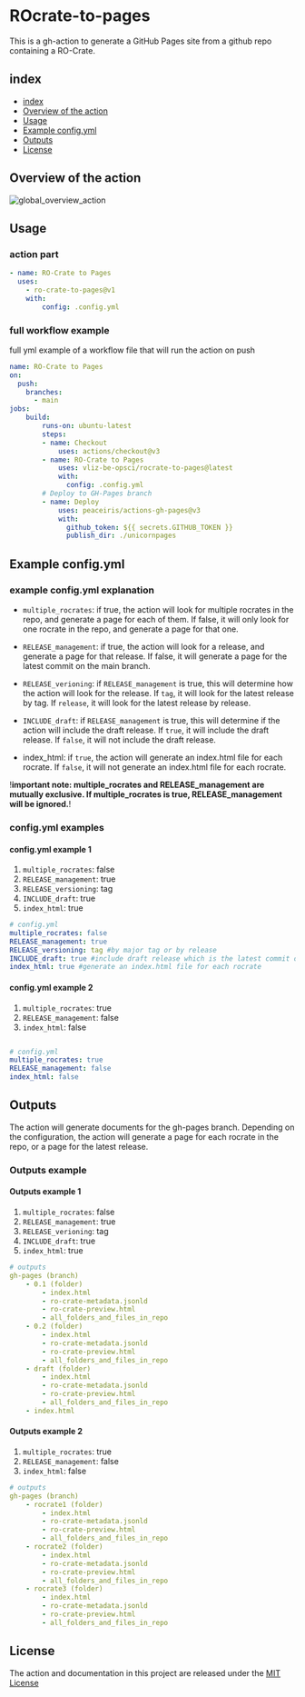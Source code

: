 # ROcrate-to-pages

This is a gh-action to generate a GitHub Pages site from a github repo containing a RO-Crate.

## index

- [index](#index)
- [Overview of the action](#overview-of-the-action)
- [Usage](#usage)
- [Example config.yml](#example-configyml)
- [Outputs](#outputs)
- [License](#license)

## Overview of the action

![global_overview_action](documentation/global_overview_action.svg)

## Usage

### action part

```yaml
- name: RO-Crate to Pages
  uses:
    - ro-crate-to-pages@v1
    with:
        config: .config.yml
```

### full workflow example

full yml example of a workflow file that will run the action on push 

```yaml
name: RO-Crate to Pages
on:
  push:
    branches:
      - main
jobs:
    build:
        runs-on: ubuntu-latest
        steps:
        - name: Checkout
            uses: actions/checkout@v3
        - name: RO-Crate to Pages
            uses: vliz-be-opsci/rocrate-to-pages@latest
            with:
              config: .config.yml
        # Deploy to GH-Pages branch
        - name: Deploy
            uses: peaceiris/actions-gh-pages@v3
            with:
              github_token: ${{ secrets.GITHUB_TOKEN }}
              publish_dir: ./unicornpages
```

## Example config.yml

### example config.yml explanation

- `multiple_rocrates`: if true, the action will look for multiple rocrates in the repo, and generate a page for each of them. If false, it will only look for one rocrate in the repo, and generate a page for that one.
- `RELEASE_management`: if true, the action will look for a release, and generate a page for that release. If false, it will generate a page for the latest commit on the main branch.

- `RELEASE_verioning`: if `RELEASE_management` is true, this will determine how the action will look for the release. If `tag`, it will look for the latest release by tag. If `release`, it will look for the latest release by release. 
- `INCLUDE_draft`: if `RELEASE_management` is true, this will determine if the action will include the draft release. If `true`, it will include the draft release. If `false`, it will not include the draft release.
- index_html: if `true`, the action will generate an index.html file for each rocrate. If `false`, it will not generate an index.html file for each rocrate.

!**important note: multiple_rocrates and RELEASE_management are mutually exclusive. If multiple_rocrates is true, RELEASE_management will be ignored.**!

### config.yml examples

#### config.yml example 1

1. `multiple_rocrates`: false
2. `RELEASE_management`: true
3. `RELEASE_versioning`: tag
4. `INCLUDE_draft`: true
5. `index_html`: true

```yaml
# config.yml
multiple_rocrates: false
RELEASE_management: true
RELEASE_versioning: tag #by major tag or by release
INCLUDE_draft: true #include draft release which is the latest commit on the main branch 
index_html: true #generate an index.html file for each rocrate
```

#### config.yml example 2

1. `multiple_rocrates`: true
2. `RELEASE_management`: false
3. `index_html`: false


```yaml

# config.yml
multiple_rocrates: true
RELEASE_management: false
index_html: false
```

## Outputs

The action will generate documents for the gh-pages branch.
Depending on the configuration, the action will generate a page for each rocrate in the repo, or a page for the latest release.

### Outputs example
 
#### Outputs example 1

1. `multiple_rocrates`: false
2. `RELEASE_management`: true
3. `RELEASE_verioning`: tag
4. `INCLUDE_draft`: true
5. `index_html`: true

```yaml
# outputs
gh-pages (branch)
    - 0.1 (folder)
        - index.html
        - ro-crate-metadata.jsonld
        - ro-crate-preview.html
        - all_folders_and_files_in_repo
    - 0.2 (folder)
        - index.html
        - ro-crate-metadata.jsonld
        - ro-crate-preview.html
        - all_folders_and_files_in_repo
    - draft (folder)
        - index.html
        - ro-crate-metadata.jsonld
        - ro-crate-preview.html
        - all_folders_and_files_in_repo
    - index.html
```

#### Outputs example 2

1. `multiple_rocrates`: true
2. `RELEASE_management`: false
3. `index_html`: false

```yaml
# outputs
gh-pages (branch)
    - rocrate1 (folder)
        - index.html
        - ro-crate-metadata.jsonld
        - ro-crate-preview.html
        - all_folders_and_files_in_repo
    - rocrate2 (folder)
        - index.html
        - ro-crate-metadata.jsonld
        - ro-crate-preview.html
        - all_folders_and_files_in_repo
    - rocrate3 (folder)
        - index.html
        - ro-crate-metadata.jsonld
        - ro-crate-preview.html
        - all_folders_and_files_in_repo
```

## License

The action and documentation in this project are released under the [MIT License](LICENSE)
